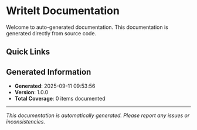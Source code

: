 # WriteIt Documentation

Welcome to auto-generated documentation. This documentation is generated directly from source code.

## Quick Links


## Generated Information

- **Generated**: 2025-09-11 09:53:56
- **Version**: 1.0.0
- **Total Coverage**: 0 items documented






---

*This documentation is automatically generated. Please report any issues or inconsistencies.*